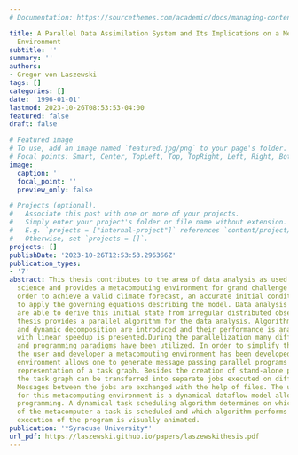 ```yaml
---
# Documentation: https://sourcethemes.com/academic/docs/managing-content/

title: A Parallel Data Assimilation System and Its Implications on a Metacomputing
  Environment
subtitle: ''
summary: ''
authors:
- Gregor von Laszewski
tags: []
categories: []
date: '1996-01-01'
lastmod: 2023-10-26T08:53:53-04:00
featured: false
draft: false

# Featured image
# To use, add an image named `featured.jpg/png` to your page's folder.
# Focal points: Smart, Center, TopLeft, Top, TopRight, Left, Right, BottomLeft, Bottom, BottomRight.
image:
  caption: ''
  focal_point: ''
  preview_only: false

# Projects (optional).
#   Associate this post with one or more of your projects.
#   Simply enter your project's folder or file name without extension.
#   E.g. `projects = ["internal-project"]` references `content/project/deep-learning/index.md`.
#   Otherwise, set `projects = []`.
projects: []
publishDate: '2023-10-26T12:53:53.296366Z'
publication_types:
- '7'
abstract: This thesis contributes to the area of data analysis as used in atmospheric
  science and provides a metacomputing environment for grand challenge problems. In
  order to achieve a valid climate forecast, an accurate initial condition is needed
  to apply the governing equations describing the model. Data analysis techniques
  are able to derive this initial state from irregular distributed observations. This
  thesis provides a parallel algorithm for the data analysis. Algorithms using static
  and dynamic decomposition are introduced and their performance is analyzed. A decomposition
  with linear speedup is presented.During the parallelization many different computers
  and programming paradigms have been utilized. In order to simplify the access for
  the user and developer a metacomputing environment has been developed. The meta-computing
  environment allows one to generate message passing parallel programs from a visual
  representation of a task graph. Besides the creation of stand-alone parallel programs,
  the task graph can be transferred into separate jobs executed on different supercomputers.
  Messages between the jobs are exchanged with the help of files. The underlying concept
  for this metacomputing environment is a dynamical dataflow model allowing multi-paradigm
  programming. A dynamical task scheduling algorithm determines on which component
  of the metacomputer a task is scheduled and which algorithm performs the task. The
  execution of the program is visually animated.
publication: '*Syracuse University*'
url_pdf: https://laszewski.github.io/papers/laszewskithesis.pdf
---
```

